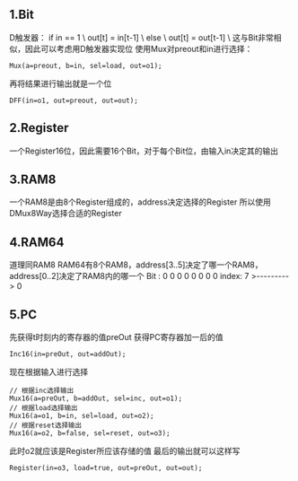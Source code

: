 ## 1.Bit
D触发器：
if in == 1 \\ 
  out[t] = in[t-1] \\ 
else \\ 
  out[t] = out[t-1] \\ 
这与Bit非常相似，因此可以考虑用D触发器实现位
使用Mux对preout和in进行选择：
```
Mux(a=preout, b=in, sel=load, out=o1);
```
再将结果进行输出就是一个位
```
DFF(in=o1, out=preout, out=out);
```

## 2.Register
一个Register16位，因此需要16个Bit，对于每个Bit位，由输入in决定其的输出

## 3.RAM8
一个RAM8是由8个Register组成的，address决定选择的Register
所以使用DMux8Way选择合适的Register

## 4.RAM64
道理同RAM8
RAM64有8个RAM8，address[3..5]决定了哪一个RAM8，address[0..2]决定了RAM8内的哪一个
Bit  : 0 0 0 0 0 0 0 0
index: 7 >---------> 0

## 5.PC
先获得t时刻内的寄存器的值preOut
获得PC寄存器加一后的值
```
Inc16(in=preOut, out=addOut);
```
现在根据输入进行选择
```
// 根据inc选择输出
Mux16(a=preOut, b=addOut, sel=inc, out=o1);
// 根据load选择输出
Mux16(a=o1, b=in, sel=load, out=o2);
// 根据reset选择输出
Mux16(a=o2, b=false, sel=reset, out=o3);
```
此时o2就应该是Register所应该存储的值
最后的输出就可以这样写
```
Register(in=o3, load=true, out=preOut, out=out);
```
